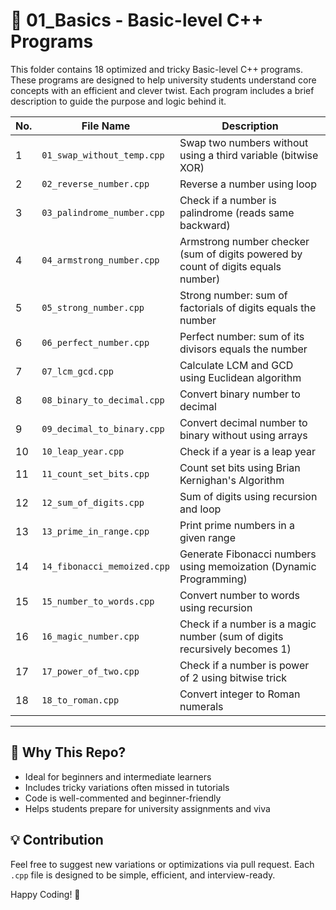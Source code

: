 # 📁 01_Basics - Basic-level C++ Programs

This folder contains 18 optimized and tricky Basic-level C++ programs. These programs are designed to help university students understand core concepts with an efficient and clever twist. Each program includes a brief description to guide the purpose and logic behind it.

| No. |File Name            		| Description 																		|
|-----|-----------------------------|-----------------------------------------------------------------------------------|
| 1   | `01_swap_without_temp.cpp`  | Swap two numbers without using a third variable (bitwise XOR)                     |
| 2   | `02_reverse_number.cpp`     | Reverse a number using loop                                                       |
| 3   | `03_palindrome_number.cpp`  | Check if a number is palindrome (reads same backward)                             |
| 4   | `04_armstrong_number.cpp`   | Armstrong number checker (sum of digits powered by count of digits equals number) |
| 5   | `05_strong_number.cpp`      | Strong number: sum of factorials of digits equals the number                      |
| 6   | `06_perfect_number.cpp`     | Perfect number: sum of its divisors equals the number                             |
| 7   | `07_lcm_gcd.cpp`            | Calculate LCM and GCD using Euclidean algorithm                                   |
| 8   | `08_binary_to_decimal.cpp`  | Convert binary number to decimal 													|
| 9   | `09_decimal_to_binary.cpp`  | Convert decimal number to binary without using arrays 							|
| 10  | `10_leap_year.cpp`          | Check if a year is a leap year 													|
| 11  | `11_count_set_bits.cpp`     | Count set bits using Brian Kernighan's Algorithm 									|
| 12  | `12_sum_of_digits.cpp`      | Sum of digits using recursion and loop 											|
| 13  | `13_prime_in_range.cpp`     | Print prime numbers in a given range                                  			|
| 14  | `14_fibonacci_memoized.cpp` | Generate Fibonacci numbers using memoization (Dynamic Programming) 				|
| 15  | `15_number_to_words.cpp`    | Convert number to words using recursion 											|
| 16  | `16_magic_number.cpp`       | Check if a number is a magic number (sum of digits recursively becomes 1) 		|
| 17  | `17_power_of_two.cpp`       | Check if a number is power of 2 using bitwise trick 								|
| 18  | `18_to_roman.cpp`           | Convert integer to Roman numerals 												|

---
## 🧠 Why This Repo?

- Ideal for beginners and intermediate learners
- Includes tricky variations often missed in tutorials
- Code is well-commented and beginner-friendly
- Helps students prepare for university assignments and viva


## 💡 Contribution
Feel free to suggest new variations or optimizations via pull request. Each `.cpp` file is designed to be simple, efficient, and interview-ready.

Happy Coding! 🚀